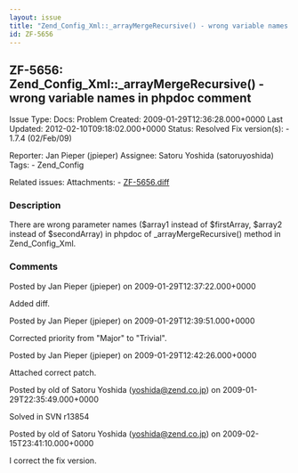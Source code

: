 ```yaml
---
layout: issue
title: "Zend_Config_Xml::_arrayMergeRecursive() - wrong variable names in phpdoc comment"
id: ZF-5656
---
```


ZF-5656: Zend\_Config\_Xml::\_arrayMergeRecursive() - wrong variable names in phpdoc comment
--------------------------------------------------------------------------------------------

 Issue Type: Docs: Problem Created: 2009-01-29T12:36:28.000+0000 Last Updated: 2012-02-10T09:18:02.000+0000 Status: Resolved Fix version(s): - 1.7.4 (02/Feb/09)
 
 Reporter:  Jan Pieper (jpieper)  Assignee:  Satoru Yoshida (satoruyoshida)  Tags: - Zend\_Config
 
 Related issues: 
 Attachments: - [ZF-5656.diff](/issues/secure/attachment/11724/ZF-5656.diff)
 
### Description

There are wrong parameter names ($array1 instead of $firstArray, $array2 instead of $secondArray) in phpdoc of \_arrayMergeRecursive() method in Zend\_Config\_Xml.

 

 

### Comments

Posted by Jan Pieper (jpieper) on 2009-01-29T12:37:22.000+0000

Added diff.

 

 

Posted by Jan Pieper (jpieper) on 2009-01-29T12:39:51.000+0000

Corrected priority from "Major" to "Trivial".

 

 

Posted by Jan Pieper (jpieper) on 2009-01-29T12:42:26.000+0000

Attached correct patch.

 

 

Posted by old of Satoru Yoshida (yoshida@zend.co.jp) on 2009-01-29T22:35:49.000+0000

Solved in SVN r13854

 

 

Posted by old of Satoru Yoshida (yoshida@zend.co.jp) on 2009-02-15T23:41:10.000+0000

I correct the fix version.

 

 